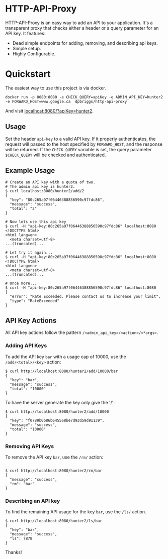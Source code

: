 # HTTP-API-Proxy

HTTP-API-Proxy is an easy way to add an API to your application.
It's a transparent proxy that checks either a header or a query parameter
for an API key. It features:

- Dead simple endpoints for adding, removing, and describing api keys.
- Simple setup.
- Highly Configurable.

# Quickstart

The easiest way to use this project is via docker.


```
docker run -p 8080:8080 -e CHECK_QUERY=apiKey -e ADMIN_API_KEY=hunter2 -e FORWARD_HOST=www.google.ca  dpbriggs/http-api-proxy
```

And visit [localhost:8080/?apiKey=hunter2](localhost:8080/?apiKey=hunter2).


## Usage

Set the header `api-key` to a valid API key. If it properly authenticates, 
the request will passed to the host specified by `FORWARD_HOST`, and the response
will be returned. If the `CHECK_QUERY` variable is set, the query parameter
`$CHECK_QUERY` will be checked and authenticated.

## Example Usage

```
# Create an API key with a quota of two.
# The admin api key is hunter2.
$ curl localhost:8080/hunter2/add/2
{
  "key": "80c265a97f06446388856590c97fdc86",
  "message": "success",
  "total": "2"
}

# Now lets use this api key
$ curl -H "api-key:80c265a97f06446388856590c97fdc86" localhost:8080
<!DOCTYPE html>
<html lang=en>
  <meta charset=utf-8>
...(truncated)... 

# Let try it again...
$ curl -H "api-key:80c265a97f06446388856590c97fdc86" localhost:8080
<!DOCTYPE html>
<html lang=en>
  <meta charset=utf-8>
...(truncated)... 

# Once more...
$ curl -H "api-key:80c265a97f06446388856590c97fdc86" localhost:8080
{
  "error": "Rate Exceeded. Please contact us to increase your limit",
  "type": "RateExceeded"
}
```

## API Key Actions

All API key actions follow the pattern `/<admin_api_key>/<action>/<*args>`.

### Adding API Keys

To add the API key `bar` with a usage cap of 10000, use the
`/add/<total>/<key>` action:

```
$ curl http://localhost:8080/hunter2/add/10000/bar
{
  "key": "bar", 
  "message": "success", 
  "total": "10000"
}
```

To have the server generate the key only give the '/<total>':

```
$ curl http://localhost:8080/hunter2/add/10000
{
  "key": "f0789b0b86b645568be7d93d59d91139", 
  "message": "success", 
  "total": "10000"
}
```

### Removing API Keys

To remove the API key `bar`, use the `/rm/` action:
```

$ curl http://localhost:8080/hunter2/rm/bar
{
  "message": "success", 
  "rm": "bar"
}

```


### Describing an API key

To find the remaining API usage for the key `bar`, use
the `/ls/` action.

```
$ curl http://localhost:8080/hunter2/ls/bar
{
  "key": "bar", 
  "message": "success", 
  "ls": 7878
}
```


Thanks!
